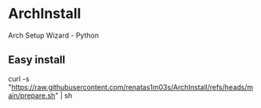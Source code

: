 # ArchInstall
Arch Setup Wizard - Python

## Easy install
curl -s "https://raw.githubusercontent.com/renatas1m03s/ArchInstall/refs/heads/main/prepare.sh" | sh
